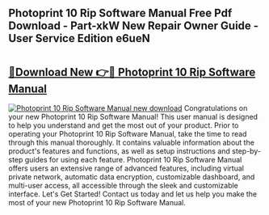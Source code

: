 ## Photoprint 10 Rip Software Manual Free Pdf Download - Part-xkW New Repair Owner Guide - User Service Edition e6ueN

# <h2><a href="http://bc75234.oget.top/?id=Photoprint+10+Rip+Software+Manual">🔗Download New 👉🔴 Photoprint 10 Rip Software Manual</a></h2>

[![Photoprint 10 Rip Software Manual new download](https://i.imgur.com/5g1atiW.png)](http://bc75234.oget.top/?id=Photoprint+10+Rip+Software+Manual)
Congratulations on your new Photoprint 10 Rip Software Manual! This user manual is designed to help you understand and get the most out of your product. Prior to operating your Photoprint 10 Rip Software Manual, take the time to read through this manual thoroughly. It contains valuable information about the product's features and functions, as well as setup instructions and step-by-step guides for using each feature. Photoprint 10 Rip Software Manual offers users an extensive range of advanced features, including virtual private network, automatic data encryption, customizable dashboard, and multi-user access, all accessible through the sleek and customizable interface. Let's Get Started! Contact us today and let us help you make the most of your new Photoprint 10 Rip Software Manual.
